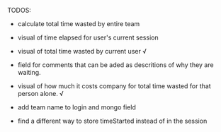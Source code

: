 TODOS:


- calculate total time wasted by entire team
- visual of time elapsed for user's current session
- visual of total time wasted by current user  √
- field for comments that can be aded as descritions of why they are waiting.
- visual of how much it costs company for total time wasted for that person alone. √
- add team name to login and mongo field     

- find a different way to store timeStarted instead of in the session